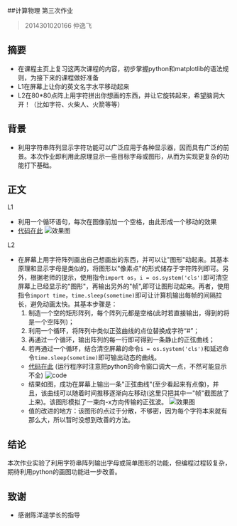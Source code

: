 ##计算物理 第三次作业
>2014301020166 仲逸飞
## 摘要  

* 在课程主页上复习这两次课程的内容，初步掌握python和matplotlib的语法规则，为接下来的课程做好准备
* L1在屏幕上让你的英文名字水平移动起来
* L2在80*80点阵上用字符拼出你想画的东西，并让它旋转起来，希望脑洞大开！（比如字符、火柴人、火箭等等）

## 背景  
* 利用字符串阵列显示字符功能可以广泛应用于各种显示器，因而具有广泛的前景。本次作业即利用此原理显示一些目标字母或图形，从而为实现更复杂的功能打下基础。

## 正文  
L1
* 利用一个循环语句，每次在图像前加一个空格，由此形成一个移动的效果
* [代码在此](https://github.com/jsxhzyf/compuational_physics_N2014301020166/blob/master/Assignment_3/code%20L1.py) 
    ![效果图](https://github.com/jsxhzyf/compuational_physics_N2014301020166/blob/master/Assignment_3/L1.PNG)
    
    
L2
* 在屏幕上用字符阵列画出自己想画出的东西，并可以让"图形"动起来。其基本原理和显示字母是类似的，将图形以"像素点"的形式储存于字符阵列即可。另外，根据老师的提示，使用指令`import os`，`i = os.system('cls')`即可清空屏幕上已经显示的"图形"，再输出另外的"帧",即可让图形动起来。再者，使用指令`import time`，`time.sleep(sometime)`即可让计算机输出每帧的间隔拉长，避免动画太快。其基本步骤是：  
    1. 制造一个空的矩形阵列，每个阵列元都是空格(此时若直接输出，得到的将是一个空阵列)；
    2. 利用一个循环，将阵列中类似正弦曲线的点位替换成字符“#”；
    3. 再通过一个循环，输出阵列的每一行即可得到一条静止的正弦曲线；
    4. 若再通过一个循环，结合清空屏幕的命令`i = os.system('cls')`和延迟命令`time.sleep(sometime)`即可输出动态的曲线。
    * [代码在此](https://github.com/jsxhzyf/compuational_physics_N2014301020166/blob/master/Assignment_3/code.py)  (运行程序时注意把python的命令窗口调大一点，不然可能显示不全)
    ![code](https://github.com/jsxhzyf/compuational_physics_N2014301020166/blob/master/Assignment_3/code.PNG) 
    * 结果如图，成功在屏幕上输出一条"正弦曲线"(至少看起来有点像)，并且，该曲线可以随着时间推移逐渐向左移动(这里只把其中一"帧"截图放了上来)。该图形模拟了一束向-x方向传输的正弦波。
    ![效果图](https://github.com/jsxhzyf/compuational_physics_N2014301020166/blob/master/Assignment_3/%E6%95%88%E6%9E%9C.PNG)  
    * 值的改进的地方：该图形的点过于分散，不够密，因为每个字符本来就有那么大，所以暂时没想到改善的方法。
    
## 结论  
本次作业实验了利用字符串阵列输出字母或简单图形的功能，但编程过程较复杂，期待利用python的画图功能进一步改善。

## 致谢 
* 感谢陈洋遥学长的指导   


